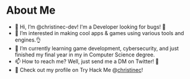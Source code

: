 # About Me

- 👋 Hi, I’m @christinec-dev! I'm a Developer looking for bugs! 🔎
- 👀 I’m interested in making cool apps & games using various tools and engines.👌
- 🌱 I’m currently learning game development, cybersecurity, and just finished my final year in my in Computer Science degree.
- 📫 How to reach me? Well, just send me a DM on Twitter! 💌
- 👾 Check out my profile on Try Hack Me @[christinec](https://tryhackme.com/p/christinec)!
